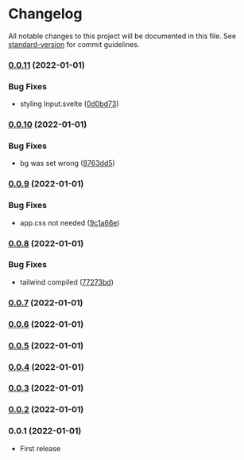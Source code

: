# Changelog

All notable changes to this project will be documented in this file. See [standard-version](https://github.com/conventional-changelog/standard-version) for commit guidelines.

### [0.0.11](https://github.com/esoteloferry/matrix-algebra-svelte/compare/v0.0.10...v0.0.11) (2022-01-01)


### Bug Fixes

* styling Input.svelte ([0d0bd73](https://github.com/esoteloferry/matrix-algebra-svelte/commit/0d0bd73f9fbeea8d5f782bb4115b94e68db8ce5f))

### [0.0.10](https://github.com/esoteloferry/matrix-algebra-svelte/compare/v0.0.9...v0.0.10) (2022-01-01)

### Bug Fixes

- bg was set wrong ([8763dd5](https://github.com/esoteloferry/matrix-algebra-svelte/commit/8763dd5d3bd28bb1e42415c3f983d9a85888d131))

### [0.0.9](https://github.com/esoteloferry/matrix-algebra-svelte/compare/v0.0.8...v0.0.9) (2022-01-01)

### Bug Fixes

- app.css not needed ([9c1a66e](https://github.com/esoteloferry/matrix-algebra-svelte/commit/9c1a66e07c3d773116985eb367141b7229cd12f7))

### [0.0.8](https://github.com/esoteloferry/matrix-algebra-svelte/compare/v0.0.7...v0.0.8) (2022-01-01)

### Bug Fixes

- tailwind compiled ([77273bd](https://github.com/esoteloferry/matrix-algebra-svelte/commit/77273bdbbfa14bbe3a2f2b330a2558e94d7c0e68))

### [0.0.7](https://github.com/esoteloferry/matrix-algebra-svelte/compare/v0.0.6...v0.0.7) (2022-01-01)

### [0.0.6](https://github.com/esoteloferry/matrix-algebra-svelte/compare/v0.0.5...v0.0.6) (2022-01-01)

### [0.0.5](https://github.com/esoteloferry/matrix-algebra-svelte/compare/v0.0.4...v0.0.5) (2022-01-01)

### [0.0.4](https://github.com/esoteloferry/matrix-algebra-svelte/compare/v0.0.3...v0.0.4) (2022-01-01)

### [0.0.3](https://github.com/esoteloferry/matrix-algebra-svelte/compare/v0.0.2...v0.0.3) (2022-01-01)

### [0.0.2](https://github.com/esoteloferry/matrix_algebra/compare/v0.0.1...v0.0.2) (2022-01-01)

### 0.0.1 (2022-01-01)

- First release
